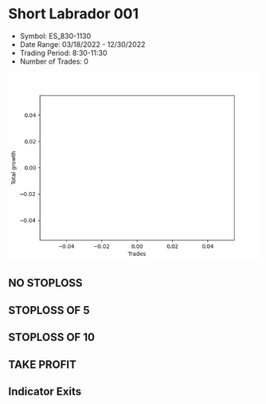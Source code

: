 # Short Labrador 001 
- Symbol: ES_830-1130
- Date Range: 03/18/2022 - 12/30/2022
- Trading Period: 8:30-11:30
- Number of Trades: 0

![Plot](ShortLabrador001ES_830-1130.png)
## NO STOPLOSS














## STOPLOSS OF 5














## STOPLOSS OF 10














## TAKE PROFIT











## Indicator Exits

